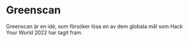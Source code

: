 # Greenscan

Greenscan är en idé, som försöker lösa en av dem globala mål som Hack Your World 2022 har tagit fram.

